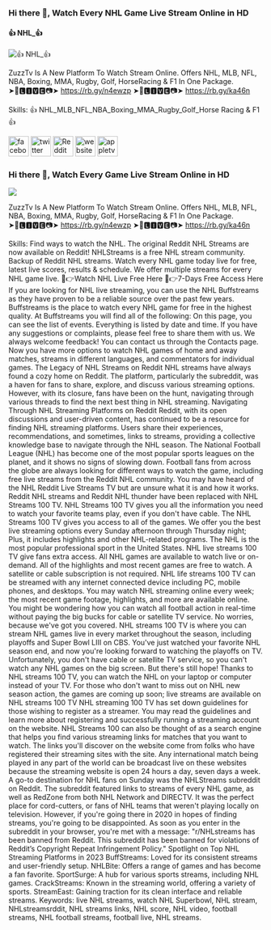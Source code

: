 ### Hi there 👋, Watch Every NHL Game Live Stream Online in HD 
#### 👍 NHL_👍
![👍 NHL_👍](https://pbs.twimg.com/profile_banners/50004938/1700114282/1500x500)

ZuzzTv Is A New Platform To Watch Stream Online. Offers NHL, MLB, NFL, NBA, Boxing, MMA, Rugby, Golf, HorseRacing & F1 In One Package.  
➤🔴🅻🅸🆅🅴📷➤ https://rb.gy/n4ewzp
➤🔴🅻🅸🆅🅴📷➤ https://rb.gy/ka46n

Skills: 👍 NHL_MLB_NFL_NBA_Boxing_MMA_Rugby_Golf_Horse Racing & F1👍



[<img src='https://cdn.jsdelivr.net/npm/simple-icons@3.0.1/icons/facebook.svg' alt='facebook' height='40'>](https://www.facebook.com/https://www.facebook.com/profile.php?id=61552222303357)  [<img src='https://cdn.jsdelivr.net/npm/simple-icons@3.0.1/icons/twitter.svg' alt='twitter' height='40'>](https://twitter.com/https://twitter.com/siyam_pk)  [<img src='https://cdn.jsdelivr.net/npm/simple-icons@3.0.1/icons/reddit.svg' alt='Reddit' height='40'>](https://www.reddit.com/user/https://www.reddit.com/user/uzzu-tv)  [<img src='https://cdn.jsdelivr.net/npm/simple-icons@3.0.1/icons/icloud.svg' alt='website' height='40'>](https://uzzu-tv.com/)  [<img src='https://cdn.jsdelivr.net/npm/simple-icons@3.0.1/icons/appletv.svg' alt='appletv' height='40'>](https://freenhlstream.com/)  

### Hi there 👋, Watch Every Game Live Stream Online in HD 
![](https://pbs.twimg.com/profile_banners/50004938/1700114282/1500x500)

ZuzzTv Is A New Platform To Watch Stream Online. Offers NHL, MLB, NFL, NBA, Boxing, MMA, Rugby, Golf, HorseRacing & F1 In One Package.  
➤🔴🅻🅸🆅🅴📷➤ https://rb.gy/n4ewzp
➤🔴🅻🅸🆅🅴📷➤ https://rb.gy/ka46n

Skills: Find ways to watch the NHL. The original Reddit NHL Streams are now available on Reddit! NHLStreams is a free NHL stream community. Backup of Reddit NHL streams. Watch every NHL game today live for free, latest live scores, results & schedule. We offer multiple streams for every NHL game live.  🔴👉Watch NHL Live Free Here  🔴👉7-Days Free Access Here  If you are looking for NHL live streaming, you can use the NHL Buffstreams as they have proven to be a reliable source over the past few years. Buffstreams is the place to watch every NHL game for free in the highest quality.  At Buffstreams you will find all of the following:  On this page, you can see the list of events. Everything is listed by date and time. If you have any suggestions or complaints, please feel free to share them with us. We always welcome feedback! You can contact us through the Contacts page.  Now you have more options to watch NHL games of home and away matches, streams in different languages, and commentators for individual games.  The Legacy of NHL Streams on Reddit  NHL streams have always found a cozy home on Reddit. The platform, particularly the subreddit, was a haven for fans to share, explore, and discuss various streaming options. However, with its closure, fans have been on the hunt, navigating through various threads to find the next best thing in NHL streaming.  Navigating Through NHL Streaming Platforms on Reddit  Reddit, with its open discussions and user-driven content, has continued to be a resource for finding NHL streaming platforms. Users share their experiences, recommendations, and sometimes, links to streams, providing a collective knowledge base to navigate through the NHL season.  The National Football League (NHL) has become one of the most popular sports leagues on the planet, and it shows no signs of slowing down. Football fans from across the globe are always looking for different ways to watch the game, including free live streams from the Reddit NHL community.  You may have heard of the NHL Reddit Live Streams TV but are unsure what it is and how it works. Reddit NHL streams and Reddit NHL thunder have been replaced with NHL Streams 100 TV. NHL Streams 100 TV gives you all the information you need to watch your favorite teams play, even if you don't have cable.  The NHL Streams 100 TV gives you access to all of the games. We offer you the best live streaming options every Sunday afternoon through Thursday night; Plus, it includes highlights and other NHL-related programs. The NHL is the most popular professional sport in the United States. NHL live streams 100 TV give fans extra access. All NHL games are available to watch live or on-demand.  All of the highlights and most recent games are free to watch. A satellite or cable subscription is not required. NHL life streams 100 TV can be streamed with any internet connected device including PC, mobile phones, and desktops. You may watch NHL streaming online every week; the most recent game footage, highlights, and more are available online. You might be wondering how you can watch all football action in real-time without paying the big bucks for cable or satellite TV service.  No worries, because we've got you covered. NHL streams 100 TV is where you can stream NHL games live in every market throughout the season, including playoffs and Super Bowl LIII on CBS. You've just watched your favorite NHL season end, and now you're looking forward to watching the playoffs on TV.  Unfortunately, you don't have cable or satellite TV service, so you can't watch any NHL games on the big screen. But there's still hope! Thanks to NHL streams 100 TV, you can watch the NHL on your laptop or computer instead of your TV. For those who don't want to miss out on NHL new season action, the games are coming up soon; live streams are available on NHL streams 100 TV NHL streaming 100 TV has set down guidelines for those wishing to register as a streamer.  You may read the guidelines and learn more about registering and successfully running a streaming account on the website. NHL Streams 100 can also be thought of as a search engine that helps you find various streaming links for matches that you want to watch. The links you'll discover on the website come from folks who have registered their streaming sites with the site. Any international match being played in any part of the world can be broadcast live on these websites because the streaming website is open 24 hours a day, seven days a week.  A go-to destination for NHL fans on Sunday was the NHLStreams subreddit on Reddit.  The subreddit featured links to streams of every NHL game, as well as RedZone from both NHL Network and DIRECTV. It was the perfect place for cord-cutters, or fans of NHL teams that weren't playing locally on television. However, if you're going there in 2020 in hopes of finding streams, you're going to be disappointed.  As soon as you enter in the subreddit in your browser, you're met with a message: "r/NHLstreams has been banned from Reddit. This subreddit has been banned for violations of Reddit’s Copyright Repeat Infringement Policy."  Spotlight on Top NHL Streaming Platforms in 2023  BuffStreams: Loved for its consistent streams and user-friendly setup.  NHLBite: Offers a range of games and has become a fan favorite.  SportSurge: A hub for various sports streams, including NHL games.  CrackStreams: Known in the streaming world, offering a variety of sports.  StreamEast: Gaining traction for its clean interface and reliable streams.  Keywords: live NHL streams, watch NHL Superbowl, NHL stream, NHLstreamsrddit, NHL streams links, NHL score, NHL video, football streams, NHL football streams, football live, NHL streams.



